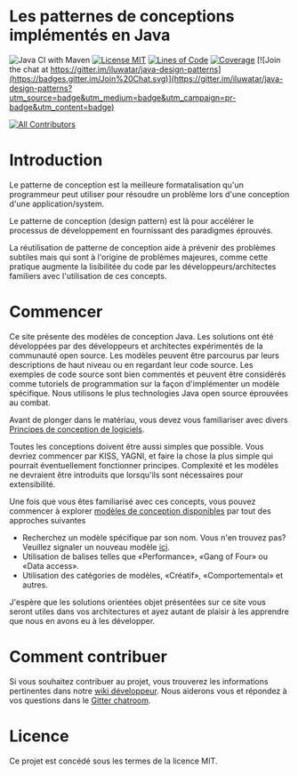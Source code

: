<!-- Cette ligne doit restée vide pour des raisons de formatage
    afin qu'on puisse avoir un affichage agréable comme sur un 
    site web par exemple -->

# Les patternes de conceptions implémentés en Java

![Java CI with Maven](https://github.com/iluwatar/java-design-patterns/workflows/Java%20CI%20with%20Maven/badge.svg)
[![License MIT](https://img.shields.io/badge/license-MIT-blue.svg)](https://raw.githubusercontent.com/iluwatar/java-design-patterns/master/LICENSE.md)
[![Lines of Code](https://sonarcloud.io/api/project_badges/measure?project=iluwatar_java-design-patterns&metric=ncloc)](https://sonarcloud.io/dashboard?id=iluwatar_java-design-patterns) 
[![Coverage](https://sonarcloud.io/api/project_badges/measure?project=iluwatar_java-design-patterns&metric=coverage)](https://sonarcloud.io/dashboard?id=iluwatar_java-design-patterns)
[![Join the chat at https://gitter.im/iluwatar/java-design-patterns](https://badges.gitter.im/Join%20Chat.svg)](https://gitter.im/iluwatar/java-design-patterns?utm_source=badge&utm_medium=badge&utm_campaign=pr-badge&utm_content=badge)
<!-- ALL-CONTRIBUTORS-BADGE:START - Do not remove or modify this section -->
[![All Contributors](https://img.shields.io/badge/all_contributors-148-orange.svg?style=flat-square)](#contributors-)
<!-- ALL-CONTRIBUTORS-BADGE:END -->

# Introduction

Le patterne de conception est la meilleure formatalisation qu'un programmeur
peut utiliser pour résoudre un problème lors d'une conception d'une application/system.

Le patterne de conception (design pattern) est là pour accélérer le processus de 
développement en fournissant des paradigmes éprouvés.

La réutilisation de patterne de conception aide à prévenir des problèmes subtiles mais
qui sont à l'origine de problèmes majeures, comme cette pratique augmente la lisibilitée
du code par les développeurs/architectes familiers avec l'utilisation de ces concepts.

# Commencer

Ce site présente des modèles de conception Java. Les solutions ont été développées par des
développeurs et architectes expérimentés de la communauté open source. Les modèles peuvent être parcourus par leurs descriptions de haut niveau ou en regardant leur code source. Les exemples de code source sont bien commentés et peuvent être considérés comme tutoriels de programmation sur la façon d'implémenter un modèle spécifique. Nous utilisons le plus technologies Java open source éprouvées au combat.

Avant de plonger dans le matériau, vous devez vous familiariser avec divers
[Principes de conception de logiciels](https://java-design-patterns.com/principles/).

Toutes les conceptions doivent être aussi simples que possible. Vous devriez commencer par KISS, YAGNI,
et faire la chose la plus simple qui pourrait éventuellement fonctionner principes. Complexité et
les modèles ne devraient être introduits que lorsqu'ils sont nécessaires pour
extensibilité.

Une fois que vous êtes familiarisé avec ces concepts, vous pouvez commencer à explorer
[modèles de conception disponibles](https://java-design-patterns.com/patterns/) par tout
des approches suivantes

 - Recherchez un modèle spécifique par son nom. Vous n'en trouvez pas? Veuillez signaler un nouveau modèle [ici](https://github.com/iluwatar/java-design-patterns/issues).
 - Utilisation de balises telles que «Performance», «Gang of Four» ou «Data access».
 - Utilisation des catégories de modèles, «Créatif», «Comportemental» et autres.

J'espère que les solutions orientées objet présentées sur ce site vous seront utiles
dans vos architectures et ayez autant de plaisir à les apprendre que nous en avons eu à les développer.

# Comment contribuer

Si vous souhaitez contribuer au projet, vous trouverez les informations pertinentes dans
notre [wiki développeur](https://github.com/iluwatar/java-design-patterns/wiki). Nous aiderons
vous et répondez à vos questions dans le [Gitter chatroom](https://gitter.im/iluwatar/java-design-patterns).

# Licence

Ce projet est concédé sous les termes de la licence MIT.

